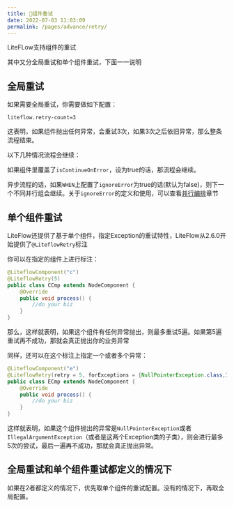 ```yaml
---
title: 🍣组件重试
date: 2022-07-03 11:03:09
permalink: /pages/advance/retry/
---
```


LiteFLow支持组件的重试

其中又分全局重试和单个组件重试，下面一一说明



## 全局重试

如果需要全局重试，你需要做如下配置：

```properties
liteflow.retry-count=3
```

这表明，如果组件抛出任何异常，会重试3次，如果3次之后依旧异常，那么整条流程结束。

以下几种情况流程会继续：

如果组件里覆盖了`isContinueOnError`，设为true的话，那流程会继续。

异步流程的话，如果`WHEN`上配置了`ignoreError`为true的话(默认为false)，则下一个不同并行组会继续。关于`ignoreError`的定义和使用，可以查看[并行编排](/en/pages/el/parallel/)章节



## 单个组件重试

LiteFlow还提供了基于单个组件，指定Exception的重试特性，LiteFlow从2.6.0开始提供了`@LiteflowRetry`标注

你可以在指定的组件上进行标注：

```java
@LiteflowComponent("c")
@LiteflowRetry(5)
public class CCmp extends NodeComponent {
	@Override
	public void process() {
		//do your biz
	}
}
```

那么，这样就表明，如果这个组件有任何异常抛出，则最多重试5遍。如果第5遍重试再不成功，那就会真正抛出你的业务异常



同样，还可以在这个标注上指定一个或者多个异常：

```java
@LiteflowComponent("e")
@LiteflowRetry(retry = 5, forExceptions = {NullPointerException.class,IllegalArgumentException.class})
public class ECmp extends NodeComponent {
	@Override
	public void process() {
        //do your biz
	}
}
```

这样就表明，如果这个组件抛出的异常是`NullPointerException`或者`IllegalArgumentException`（或者是这两个Exception类的子类），则会进行最多5次的尝试，最后一遍再不成功，那就会真正抛出异常。



## 全局重试和单个组件重试都定义的情况下

如果在2者都定义的情况下，优先取单个组件的重试配置。没有的情况下，再取全局配置。